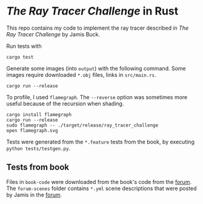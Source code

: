 # _The Ray Tracer Challenge_ in Rust

This repo contains my code to implement the ray tracer described in _The Ray Tracer Challenge_ by Jamis Buck.

Run tests with
```
cargo test
```

Generate some images (into `output`) with the following command. Some images require downloaded `*.obj` files, links in `src/main.rs`.
```
cargo run --release
```

To profile, I used `flamegraph`. The `--reverse` option was sometimes more useful because of the recursion when shading.
```
cargo install flamegraph
cargo run --release
sudo flamegraph -- ./target/release/ray_tracer_challenge
open flamegraph.svg
```

Tests were generated from the `*.feature` tests from the book, by executing `python tests/testgen.py`.

## Tests from book

Files in `book-code` were downloaded from the book's code from the [forum](https://forum.devtalk.com/t/the-ray-tracing-challenge-including-the-tests-from-source-code-file-in-an-open-source-repository/29081). The `forum-scenes` folder contains `*.yml` scene descriptions that were posted by Jamis in the [forum](https://forum.raytracerchallenge.com/board/4/gallery).
